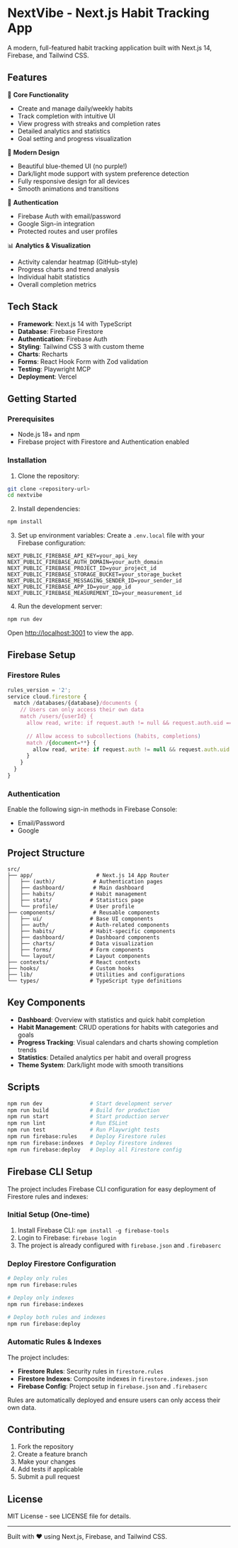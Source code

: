 # NextVibe - Next.js Habit Tracking App

A modern, full-featured habit tracking application built with Next.js 14, Firebase, and Tailwind CSS.

## Features

🎯 **Core Functionality**
- Create and manage daily/weekly habits
- Track completion with intuitive UI
- View progress with streaks and completion rates
- Detailed analytics and statistics
- Goal setting and progress visualization

🎨 **Modern Design**
- Beautiful blue-themed UI (no purple!)
- Dark/light mode support with system preference detection
- Fully responsive design for all devices
- Smooth animations and transitions

🔐 **Authentication**
- Firebase Auth with email/password
- Google Sign-in integration
- Protected routes and user profiles

📊 **Analytics & Visualization**
- Activity calendar heatmap (GitHub-style)
- Progress charts and trend analysis
- Individual habit statistics
- Overall completion metrics

## Tech Stack

- **Framework**: Next.js 14 with TypeScript
- **Database**: Firebase Firestore
- **Authentication**: Firebase Auth
- **Styling**: Tailwind CSS 3 with custom theme
- **Charts**: Recharts
- **Forms**: React Hook Form with Zod validation
- **Testing**: Playwright MCP
- **Deployment**: Vercel

## Getting Started

### Prerequisites

- Node.js 18+ and npm
- Firebase project with Firestore and Authentication enabled

### Installation

1. Clone the repository:
```bash
git clone <repository-url>
cd nextvibe
```

2. Install dependencies:
```bash
npm install
```

3. Set up environment variables:
Create a `.env.local` file with your Firebase configuration:
```env
NEXT_PUBLIC_FIREBASE_API_KEY=your_api_key
NEXT_PUBLIC_FIREBASE_AUTH_DOMAIN=your_auth_domain
NEXT_PUBLIC_FIREBASE_PROJECT_ID=your_project_id
NEXT_PUBLIC_FIREBASE_STORAGE_BUCKET=your_storage_bucket
NEXT_PUBLIC_FIREBASE_MESSAGING_SENDER_ID=your_sender_id
NEXT_PUBLIC_FIREBASE_APP_ID=your_app_id
NEXT_PUBLIC_FIREBASE_MEASUREMENT_ID=your_measurement_id
```

4. Run the development server:
```bash
npm run dev
```

Open [http://localhost:3001](http://localhost:3001) to view the app.

## Firebase Setup

### Firestore Rules
```javascript
rules_version = '2';
service cloud.firestore {
  match /databases/{database}/documents {
    // Users can only access their own data
    match /users/{userId} {
      allow read, write: if request.auth != null && request.auth.uid == userId;
      
      // Allow access to subcollections (habits, completions)
      match /{document=**} {
        allow read, write: if request.auth != null && request.auth.uid == userId;
      }
    }
  }
}
```

### Authentication
Enable the following sign-in methods in Firebase Console:
- Email/Password
- Google

## Project Structure

```
src/
├── app/                    # Next.js 14 App Router
│   ├── (auth)/            # Authentication pages
│   ├── dashboard/         # Main dashboard
│   ├── habits/           # Habit management
│   ├── stats/            # Statistics page
│   └── profile/          # User profile
├── components/            # Reusable components
│   ├── ui/               # Base UI components
│   ├── auth/             # Auth-related components
│   ├── habits/           # Habit-specific components
│   ├── dashboard/        # Dashboard components
│   ├── charts/           # Data visualization
│   ├── forms/            # Form components
│   └── layout/           # Layout components
├── contexts/             # React contexts
├── hooks/                # Custom hooks
├── lib/                  # Utilities and configurations
└── types/                # TypeScript type definitions
```

## Key Components

- **Dashboard**: Overview with statistics and quick habit completion
- **Habit Management**: CRUD operations for habits with categories and goals
- **Progress Tracking**: Visual calendars and charts showing completion trends
- **Statistics**: Detailed analytics per habit and overall progress
- **Theme System**: Dark/light mode with smooth transitions

## Scripts

```bash
npm run dev               # Start development server
npm run build             # Build for production
npm run start             # Start production server
npm run lint              # Run ESLint
npm run test              # Run Playwright tests
npm run firebase:rules    # Deploy Firestore rules
npm run firebase:indexes  # Deploy Firestore indexes
npm run firebase:deploy   # Deploy all Firestore config
```

## Firebase CLI Setup

The project includes Firebase CLI configuration for easy deployment of Firestore rules and indexes:

### Initial Setup (One-time)
1. Install Firebase CLI: `npm install -g firebase-tools`
2. Login to Firebase: `firebase login`
3. The project is already configured with `firebase.json` and `.firebaserc`

### Deploy Firestore Configuration
```bash
# Deploy only rules
npm run firebase:rules

# Deploy only indexes
npm run firebase:indexes

# Deploy both rules and indexes
npm run firebase:deploy
```

### Automatic Rules & Indexes
The project includes:
- **Firestore Rules**: Security rules in `firestore.rules`
- **Firestore Indexes**: Composite indexes in `firestore.indexes.json`
- **Firebase Config**: Project setup in `firebase.json` and `.firebaserc`

Rules are automatically deployed and ensure users can only access their own data.

## Contributing

1. Fork the repository
2. Create a feature branch
3. Make your changes
4. Add tests if applicable
5. Submit a pull request

## License

MIT License - see LICENSE file for details.

---

Built with ❤️ using Next.js, Firebase, and Tailwind CSS.